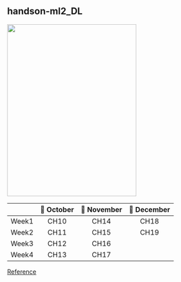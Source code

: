 ## handson-ml2_DL
<img src="https://user-images.githubusercontent.com/82519477/137637528-39ad5a51-1bda-4cdf-8236-27d88c17ed50.jpeg"  width="300" height="400">

|       | 🎃 October | 🍁 November | 🎄 December |
|:-----:|:-------:|:--------:|:--------:|
| Week1 |   CH10  |   CH14   |   CH18   |
| Week2 |   CH11  |   CH15   |   CH19   |
| Week3 |   CH12  |   CH16   |          |
| Week4 |   CH13  |   CH17   |          | 

<a href="https://github.com/rickiepark/handson-ml2" target="_blank" title="handson-Github">Reference</a>
